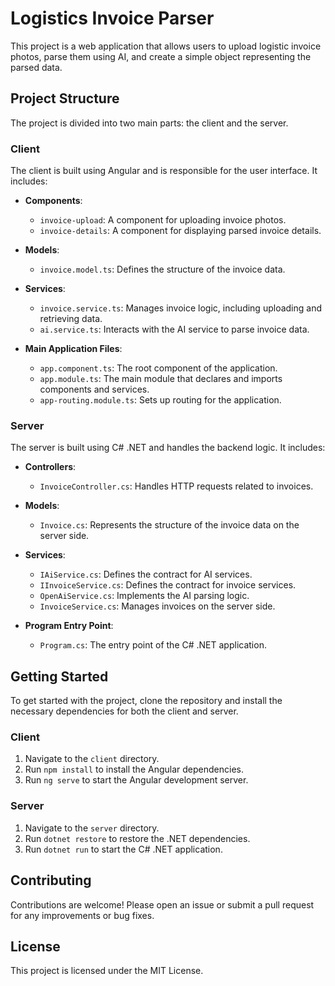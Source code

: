 # Logistics Invoice Parser

This project is a web application that allows users to upload logistic invoice photos, parse them using AI, and create a simple object representing the parsed data.

## Project Structure

The project is divided into two main parts: the client and the server.

### Client

The client is built using Angular and is responsible for the user interface. It includes:

- **Components**: 
  - `invoice-upload`: A component for uploading invoice photos.
  - `invoice-details`: A component for displaying parsed invoice details.

- **Models**: 
  - `invoice.model.ts`: Defines the structure of the invoice data.

- **Services**: 
  - `invoice.service.ts`: Manages invoice logic, including uploading and retrieving data.
  - `ai.service.ts`: Interacts with the AI service to parse invoice data.

- **Main Application Files**: 
  - `app.component.ts`: The root component of the application.
  - `app.module.ts`: The main module that declares and imports components and services.
  - `app-routing.module.ts`: Sets up routing for the application.

### Server

The server is built using C# .NET and handles the backend logic. It includes:

- **Controllers**: 
  - `InvoiceController.cs`: Handles HTTP requests related to invoices.

- **Models**: 
  - `Invoice.cs`: Represents the structure of the invoice data on the server side.

- **Services**: 
  - `IAiService.cs`: Defines the contract for AI services.
  - `IInvoiceService.cs`: Defines the contract for invoice services.
  - `OpenAiService.cs`: Implements the AI parsing logic.
  - `InvoiceService.cs`: Manages invoices on the server side.

- **Program Entry Point**: 
  - `Program.cs`: The entry point of the C# .NET application.

## Getting Started

To get started with the project, clone the repository and install the necessary dependencies for both the client and server.

### Client

1. Navigate to the `client` directory.
2. Run `npm install` to install the Angular dependencies.
3. Run `ng serve` to start the Angular development server.

### Server

1. Navigate to the `server` directory.
2. Run `dotnet restore` to restore the .NET dependencies.
3. Run `dotnet run` to start the C# .NET application.

## Contributing

Contributions are welcome! Please open an issue or submit a pull request for any improvements or bug fixes.

## License

This project is licensed under the MIT License.
